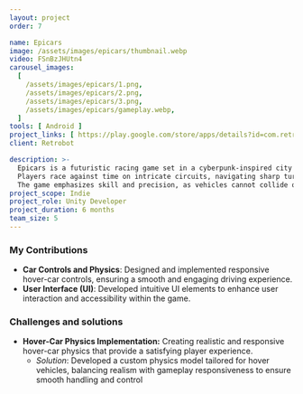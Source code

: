 ```yaml
---
layout: project
order: 7

name: Epicars
image: /assets/images/epicars/thumbnail.webp
video: FSnBzJHUtn4
carousel_images:
  [
    /assets/images/epicars/1.png,
    /assets/images/epicars/2.png,
    /assets/images/epicars/3.png,
    /assets/images/epicars/gameplay.webp,
  ]
tools: [ Android ]
project_links: [ https://play.google.com/store/apps/details?id=com.retrobot.epicars ]
client: Retrobot

description: >-
  Epicars is a futuristic racing game set in a cyberpunk-inspired city of tomorrow, featuring high-speed hover cars. 
  Players race against time on intricate circuits, navigating sharp turns and environmental challenges. \n
  The game emphasizes skill and precision, as vehicles cannot collide or interfere with each other, ensuring a smooth and competitive experience.
project_scope: Indie
project_role: Unity Developer
project_duration: 6 months
team_size: 5
---
```


### My Contributions

- **Car Controls and Physics**: Designed and implemented responsive hover-car controls, ensuring a smooth and engaging
  driving experience.
- **User Interface (UI)**: Developed intuitive UI elements to enhance user interaction and accessibility within the
  game.

### Challenges and solutions

- **Hover-Car Physics Implementation:** Creating realistic and responsive hover-car physics that provide a satisfying
  player experience.
    - _Solution_: Developed a custom physics model tailored for hover vehicles, balancing realism with gameplay
      responsiveness to ensure smooth handling and control